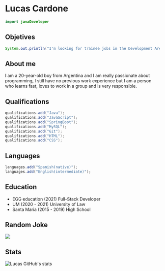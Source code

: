 # Lucas Cardone
```java
import javaDeveloper
```
## Objetives
```java
System.out.println("I'm looking for trainee jobs in the Development Area.");
```
## About me
I am a 20-year-old boy from Argentina and I am really passionate about programming, I still have no previous work experience but I am a person who learns fast, loves to work in a group and is very responsible.

## Qualifications
```java
qualifications.add("Java");
qualifications.add("JavaScript");
qualifications.add("SpringBoot");
qualifications.add("MySQL");
qualifications.add("Git");
qualifications.add("HTML");
qualifications.add("CSS");
```
## Languages
```java
languages.add("Spanish(native)");
languages.add("English(intermediate)");
```
## Education

- EGG education (2021) Full-Stack Developer
- UM (2020 - 2021) University of Law
- Santa Maria (2015 - 2019) High School
## Random Joke
<img src= https://camo.githubusercontent.com/6e6318e45cd6fffd32ea53a65decc3b4f7891e3f1f8016ea7704f75a0e310dcd/68747470733a2f2f726561646d652d6a6f6b65732e76657263656c2e6170702f6170693f7468656d653d736f6c6964426c7565 />

## Stats

![Lucas GitHub's stats](https://github-readme-stats.vercel.app/api?username=lucascardone&show_icons=true&theme=github_dark)
